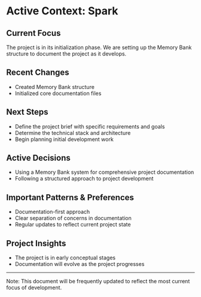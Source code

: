 # Active Context: Spark

## Current Focus

The project is in its initialization phase. We are setting up the Memory Bank structure to document the project as it develops.

## Recent Changes

- Created Memory Bank structure
- Initialized core documentation files

## Next Steps

- Define the project brief with specific requirements and goals
- Determine the technical stack and architecture
- Begin planning initial development work

## Active Decisions

- Using a Memory Bank system for comprehensive project documentation
- Following a structured approach to project development

## Important Patterns & Preferences

- Documentation-first approach
- Clear separation of concerns in documentation
- Regular updates to reflect current project state

## Project Insights

- The project is in early conceptual stages
- Documentation will evolve as the project progresses

---

Note: This document will be frequently updated to reflect the most current focus of development.

